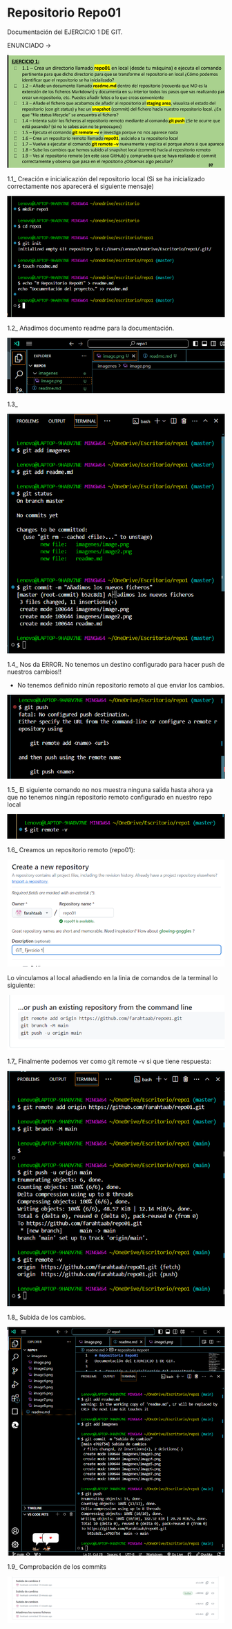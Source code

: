 # Repositorio Repo01
Documentación del EJERCICIO 1 DE GIT.

ENUNCIADO ->

![Enunciado](imagenes/enunciado.png)

1.1_ Creación e inicialicazión del repositorio local (Si se ha inicializado correctamente nos aparecerá el siguiente mensaje)

![Imagen 1](imagenes/image.png)

1.2_ Añadimos documento readme para la documentación.

![Imagen 2](imagenes/image2.png)

1.3_ 

![Imagen 3](imagenes/image3.png)

1.4_
Nos da ERROR. No tenemos un destino configurado para hacer push de nuestros cambios!! 
* No tenemos definido ninún repositorio remoto al que enviar los cambios.

![Imagen 4](imagenes/image4.png)

1.5_
El siguiente comando no nos muestra ninguna salida hasta ahora ya que no tenemos ningún repositorio remoto configurado en nuestro repo local

![Imagen 5](imagenes/image5.png)

1.6_
Creamos un repositorio remoto (repo01):

![Imagen 6](imagenes/image6.png)

Lo vinculamos al local añadiendo en la linia de comandos de la terminal lo siguiente: 

![Imagen 7](imagenes/image7.png)

1.7_ Finalmente podemos ver como git remote -v si que tiene respuesta:

![Imagen 8](imagenes/image8.png)

1.8_ Subida de los cambios.

![Imagen 9](imagenes/image9.png)

1.9_ Comprobación de los commits

![Imagen 10](imagenes/image10.png)


